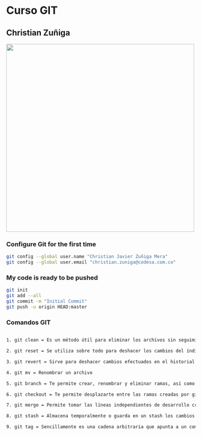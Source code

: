 # Curso GIT
## Christian Zuñiga

<img src="https://prep.soyhenry.com/00-PrimerosPasos/img/github_PNG15.png"
 width="500"
 heigth="">

### Configure Git for the first time

```bash
git config --global user.name "Christian Javier Zuñiga Mera"
git config --global user.email "christian.zuniga@codesa.com.co"

```
### My code is ready to be pushed

```bash
git init
git add --all
git commit -m "Initial Commit"
git push -u origin HEAD:master

```

### Comandos GIT

```bash

1. git clean = Es un método útil para eliminar los archivos sin seguimiento en un directorio de trabajo del repositorio.

2. git reset = Se utiliza sobre todo para deshacer los cambios del índice del entorno de ensayo.

3. git revert = Sirve para deshacer cambios efectuados en el historial de confirmaciones de un repositorio.

4. git mv = Renombrar un archivo

5. git branch = Te permite crear, renombrar y eliminar ramas, así como cambiar su nombre. 

6. git checkout = Te permite desplazarte entre las ramas creadas por git branch.

7. git merge = Permite tomar las líneas independientes de desarrollo creadas por git branch e integrarlas en una sola rama.

8. git stash = Almacena temporalmente o guarda en un stash los cambios que hayas efectuado en el código en el que estás trabajando para que puedas trabajar en otra cosa y, más tarde, regresar y volver a aplicar los cambios más tarde.

9. git tag = Sencillamente es una cadena arbitraria que apunta a un commit específico. Puede decirse que un tag es un nombre que puedes usar para marcar un punto específico en la historia de un repositorio.

```
